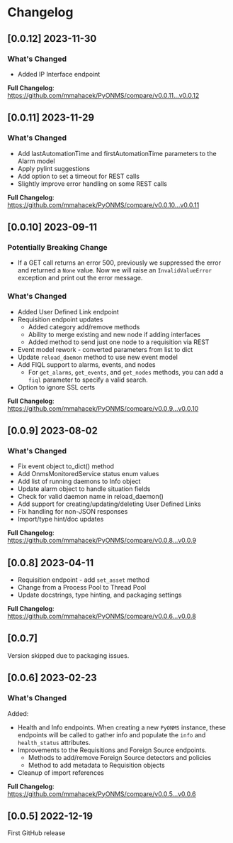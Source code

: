 # Changelog

## [0.0.12] 2023-11-30

### What's Changed

* Added IP Interface endpoint

**Full Changelog**: https://github.com/mmahacek/PyONMS/compare/v0.0.11...v0.0.12


## [0.0.11] 2023-11-29

### What's Changed

* Add lastAutomationTime and firstAutomationTime parameters to the Alarm model
* Apply pylint suggestions
* Add option to set a timeout for REST calls
* Slightly improve error handling on some REST calls

**Full Changelog**: https://github.com/mmahacek/PyONMS/compare/v0.0.10...v0.0.11

## [0.0.10] 2023-09-11

### Potentially Breaking Change
* If a GET call returns an error 500, previously we suppressed the error and returned a `None` value. Now we will raise an `InvalidValueError` exception and print out the error message.

### What's Changed
* Added User Defined Link endpoint
* Requisition endpoint updates
  * Added category add/remove methods
  * Ability to merge existing and new node if adding interfaces
  * Added method to send just one node to a requisition via REST
* Event model rework - converted parameters from list to dict
* Update `reload_daemon` method to use new event model
* Add FIQL support to alarms, events, and nodes
  * For `get_alarms`, `get_events`, and `get_nodes` methods, you can add a `fiql` parameter to specify a valid search.
* Option to ignore SSL certs

**Full Changelog**: https://github.com/mmahacek/PyONMS/compare/v0.0.9...v0.0.10

## [0.0.9] 2023-08-02

### What's Changed

* Fix event object to_dict() method
* Add OnmsMonitoredService status enum values
* Add list of running daemons to Info object
* Update alarm object to handle situation fields
* Check for valid daemon name in reload_daemon()
* Add support for creating/updating/deleting User Defined Links
* Fix handling for non-JSON responses
* Import/type hint/doc updates

**Full Changelog**: https://github.com/mmahacek/PyONMS/compare/v0.0.8...v0.0.9

## [0.0.8] 2023-04-11

* Requisition endpoint - add `set_asset` method
* Change from a Process Pool to Thread Pool
* Update docstrings, type hinting, and packaging settings

**Full Changelog**: https://github.com/mmahacek/PyONMS/compare/v0.0.6...v0.0.8

## [0.0.7]

Version skipped due to packaging issues.

## [0.0.6] 2023-02-23

### What's Changed

Added:
* Health and Info endpoints.  When creating a new `PyONMS` instance, these endpoints will be called to gather info and populate the `info` and `health_status` attributes.
* Improvements to the Requisitions and Foreign Source endpoints.
  * Methods to add/remove Foreign Source detectors and policies
  * Method to add metadata to Requisition objects
* Cleanup of import references


**Full Changelog**: https://github.com/mmahacek/PyONMS/compare/v0.0.5...v0.0.6

## [0.0.5] 2022-12-19

First GitHub release
